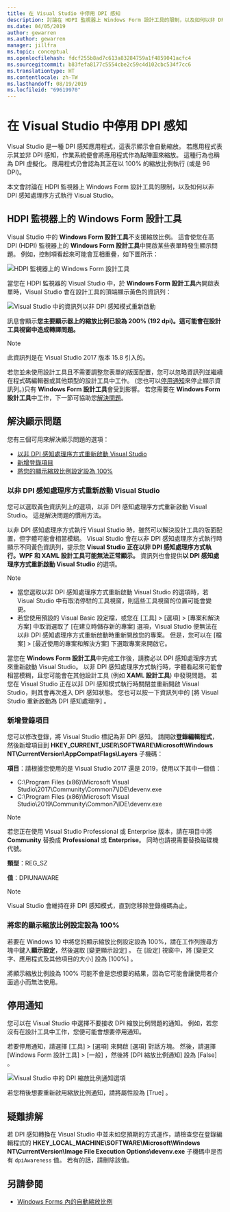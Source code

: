 ```yaml
---
title: 在 Visual Studio 中停用 DPI 感知
description: 討論在 HDPI 監視器上 Windows Form 設計工具的限制，以及如何以非 DPI 感知處理序方式執行 Visual Studio。
ms.date: 04/05/2019
author: gewarren
ms.author: gewarren
manager: jillfra
ms.topic: conceptual
ms.openlocfilehash: fdcf255b8ad7c613a83284759a1f4859041acfc4
ms.sourcegitcommit: b83fefa8177c5554cbe2c59c4d102cbc534f7cc6
ms.translationtype: HT
ms.contentlocale: zh-TW
ms.lasthandoff: 08/19/2019
ms.locfileid: "69619970"
---
```

# <a name="disable-dpi-awareness-in-visual-studio"></a>在 Visual Studio 中停用 DPI 感知

Visual Studio 是一種 DPI 感知應用程式，這表示顯示會自動縮放。 若應用程式表示其並非 DPI 感知，作業系統便會將應用程式作為點陣圖來縮放。 這種行為也稱為 DPI 虛擬化。 應用程式仍會認為其正在以 100% 的縮放比例執行 (或是 96 DPI)。

本文會討論在 HDPI 監視器上 Windows Form 設計工具的限制，以及如何以非 DPI 感知處理序方式執行 Visual Studio。

## <a name="windows-forms-designer-on-hdpi-monitors"></a>HDPI 監視器上的 Windows Form 設計工具

Visual Studio 中的 **Windows Form 設計工具**不支援縮放比例。 這會使您在高 DPI (HDPI) 監視器上的 **Windows Form 設計工具**中開啟某些表單時發生顯示問題。 例如，控制項看起來可能會互相重疊，如下圖所示：

![HDPI 監視器上的 Windows Form 設計工具](./media/win-forms-designer-hdpi.png)

當您在 HDPI 監視器的 Visual Studio 中，於 **Windows Form 設計工具**內開啟表單時，Visual Studio 會在設計工具的頂端顯示黃色的資訊列：

![Visual Studio 中的資訊列以非 DPI 感知模式重新啟動](./media/scaling-gold-bar.png)

訊息會顯示**您主要顯示器上的縮放比例已設為 200% (192 dpi)。這可能會在設計工具視窗中造成轉譯問題。**

> [!NOTE]
> 此資訊列是在 Visual Studio 2017 版本 15.8 引入的。

若您並未使用設計工具且不需要調整您表單的版面配置，您可以忽略資訊列並繼續在程式碼編輯器或其他類型的設計工具中工作。 (您也可以[停用通知](#disable-notifications)來停止顯示資訊列。)只有 **Windows Form 設計工具**會受到影響。 若您需要在 **Windows Form 設計工具**中工作，下一節可協助您[解決問題](#to-resolve-the-display-problem)。

## <a name="to-resolve-the-display-problem"></a>解決顯示問題

您有三個可用來解決顯示問題的選項：

- [以非 DPI 感知處理序方式重新啟動 Visual Studio](#restart-visual-studio-as-a-dpi-unaware-process)
- [新增登錄項目](#add-a-registry-entry)
- [將您的顯示縮放比例設定設為 100%](#set-your-display-scaling-setting-to-100)

### <a name="restart-visual-studio-as-a-dpi-unaware-process"></a>以非 DPI 感知處理序方式重新啟動 Visual Studio

您可以選取黃色資訊列上的選項，以非 DPI 感知處理序方式重新啟動 Visual Studio。 這是解決問題的慣用方法。

以非 DPI 感知處理序方式執行 Visual Studio 時，雖然可以解決設計工具的版面配置，但字體可能會相當模糊。 Visual Studio 會在以非 DPI 感知處理序方式執行時顯示不同黃色資訊列，提示您 **Visual Studio 正在以非 DPI 感知處理序方式執行。WPF 和 XAML 設計工具可能無法正常顯示。** 資訊列也會提供**以 DPI 感知處理序方式重新啟動 Visual Studio** 的選項。

> [!NOTE]
> - 當您選取以非 DPI 感知處理序方式重新啟動 Visual Studio 的選項時，若 Visual Studio 中有取消停駐的工具視窗，則這些工具視窗的位置可能會變更。
> - 若您使用預設的 Visual Basic 設定檔，或您在 [工具]   > [選項]   > [專案和解決方案]  中取消選取了 [在建立時儲存新的專案]  選項，Visual Studio 便無法在以非 DPI 感知處理序方式重新啟動時重新開啟您的專案。 但是，您可以在 [檔案]   > [最近使用的專案和解決方案]  下選取專案來開啟它。

當您在 **Windows Form 設計工具**中完成工作後，請務必以 DPI 感知處理序方式來重新啟動 Visual Studio。 以非 DPI 感知處理序方式執行時，字體看起來可能會相當模糊，且您可能會在其他設計工具 (例如 **XAML 設計工具**) 中發現問題。 若您在 Visual Studio 正在以非 DPI 感知模式執行時關閉並重新開啟 Visual Studio，則其會再次進入 DPI 感知狀態。 您也可以按一下資訊列中的 [將 Visual Studio 重新啟動為 DPI 感知處理序]  。

### <a name="add-a-registry-entry"></a>新增登錄項目

您可以修改登錄，將 Visual Studio 標記為非 DPI 感知。 請開啟**登錄編輯程式**，然後新增項目到 **HKEY_CURRENT_USER\SOFTWARE\Microsoft\Windows NT\CurrentVersion\AppCompatFlags\Layers** 子機碼：

**項目**：請根據您使用的是 Visual Studio 2017 還是 2019，使用以下其中一個值：

- C:\Program Files (x86)\Microsoft Visual Studio\2017\Community\Common7\IDE\devenv.exe
- C:\Program Files (x86)\Microsoft Visual Studio\2019\Community\Common7\IDE\devenv.exe

> [!NOTE]
> 若您正在使用 Visual Studio Professional 或 Enterprise 版本，請在項目中將 **Community** 替換成 **Professional** 或 **Enterprise**。 同時也請視需要替換磁碟機代號。

**類型**：REG_SZ

**值**：DPIUNAWARE

> [!NOTE]
> Visual Studio 會維持在非 DPI 感知模式，直到您移除登錄機碼為止。

### <a name="set-your-display-scaling-setting-to-100"></a>將您的顯示縮放比例設定設為 100%

若要在 Windows 10 中將您的顯示縮放比例設定設為 100%，請在工作列搜尋方塊中鍵入**顯示設定**，然後選取 [變更顯示設定]  。 在 [設定]  視窗中，將 [變更文字、應用程式及其他項目的大小]  設為 [100%]  。

將顯示縮放比例設為 100% 可能不會是您想要的結果，因為它可能會讓使用者介面過小而無法使用。

## <a name="disable-notifications"></a>停用通知

您可以在 Visual Studio 中選擇不要接收 DPI 縮放比例問題的通知。 例如，若您沒有在設計工具中工作，您便可能會想要停用通知。

若要停用通知，請選擇 [工具]   > [選項]  來開啟 [選項]  對話方塊。 然後，請選擇 [Windows Form 設計工具]   > [一般]  ，然後將 [DPI 縮放比例通知]  設為 [False]  。

![Visual Studio 中的 DPI 縮放比例通知選項](./media/notifications-option.png)

若您稍後想要重新啟用縮放比例通知，請將屬性設為 [True]  。

## <a name="troubleshoot"></a>疑難排解

若 DPI 感知轉換在 Visual Studio 中並未如您預期的方式運作，請檢查您在登錄編輯程式的 **HKEY_LOCAL_MACHINE\SOFTWARE\Microsoft\Windows NT\CurrentVersion\Image File Execution Options\devenv.exe** 子機碼中是否有 `dpiAwareness` 值。 若有的話，請刪除該值。

## <a name="see-also"></a>另請參閱

- [Windows Forms 內的自動縮放比例](/dotnet/framework/winforms/automatic-scaling-in-windows-forms)

